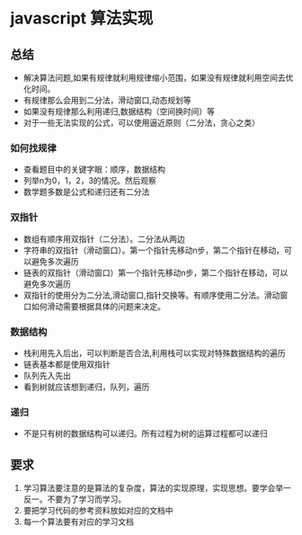 # javascript 算法实现

## 总结

* 解决算法问题,如果有规律就利用规律缩小范围，如果没有规律就利用空间去优化时间。
* 有规律那么会用到二分法，滑动窗口,动态规划等
* 如果没有规律那么利用递归,数据结构（空间换时间）等
* 对于一些无法实现的公式，可以使用逼近原则（二分法，贪心之类）

###  如何找规律

* 查看题目中的关键字眼：顺序，数据结构
* 列举n为0，1，2，3的情况。然后观察 
* 数学题多数是公式和递归还有二分法

### 双指针

* 数组有顺序用双指针（二分法）。二分法从两边
* 字符串的双指针（滑动窗口）。第一个指针先移动n步，第二个指针在移动，可以避免多次遍历
* 链表的双指针（滑动窗口）第一个指针先移动n步，第二个指针在移动，可以避免多次遍历
* 双指针的使用分为二分法,滑动窗口,指针交换等。有顺序使用二分法。滑动窗口如何滑动需要根据具体的问题来决定。

### 数据结构

* 栈利用先入后出，可以判断是否合法,利用栈可以实现对特殊数据结构的遍历
* 链表基本都是使用双指针
* 队列先入先出
* 看到树就应该想到递归，队列，遍历

### 递归

* 不是只有树的数据结构可以递归。所有过程为树的运算过程都可以递归

## 要求

1. 学习算法要注意的是算法的复杂度，算法的实现原理，实现思想。要学会举一反一。不要为了学习而学习。
2. 要把学习代码的参考资料放如对应的文档中
3. 每一个算法要有对应的学习文档
